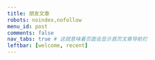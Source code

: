 ```yaml
---
title: 朋友文章
robots: noindex,nofollow
menu_id: post
comments: false
nav_tabs: true # 这就意味着页面会显示首页文章导航栏
leftbar: [welcome, recent]
---
```

<!-- {% timeline type:fcircle api:https://raw.github.xaox.cc/xaoxuu/friends-rss-generator/output/data.json %}
{% endtimeline %} -->
